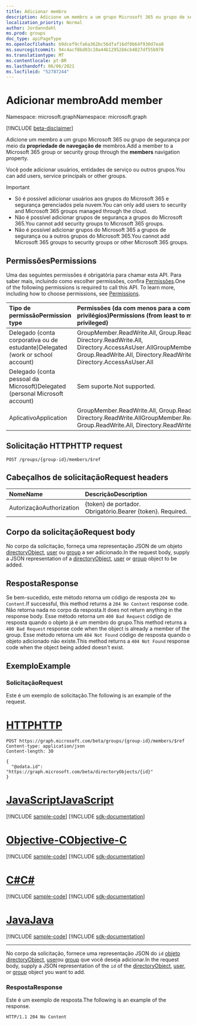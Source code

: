 ```yaml
---
title: Adicionar membro
description: Adicione um membro a um grupo Microsoft 365 ou grupo de segurança por meio da **propriedade de navegação de** membros.
localization_priority: Normal
author: Jordanndahl
ms.prod: groups
doc_type: apiPageType
ms.openlocfilehash: b9dcef9cfa6a362bc56dfaf16df0b64f930d7ea0
ms.sourcegitcommit: 94c4acf8bd03c10a44b12952b6cb4827df55b978
ms.translationtype: MT
ms.contentlocale: pt-BR
ms.lasthandoff: 06/06/2021
ms.locfileid: "52787244"
---
```

# <a name="add-member"></a><span data-ttu-id="d21e1-103">Adicionar membro</span><span class="sxs-lookup"><span data-stu-id="d21e1-103">Add member</span></span>

<span data-ttu-id="d21e1-104">Namespace: microsoft.graph</span><span class="sxs-lookup"><span data-stu-id="d21e1-104">Namespace: microsoft.graph</span></span>

[!INCLUDE [beta-disclaimer](../../includes/beta-disclaimer.md)]

<span data-ttu-id="d21e1-105">Adicione um membro a um grupo Microsoft 365 ou grupo de segurança por meio da **propriedade de navegação de** membros.</span><span class="sxs-lookup"><span data-stu-id="d21e1-105">Add a member to a Microsoft 365 group or security group through the **members** navigation property.</span></span>

<span data-ttu-id="d21e1-106">Você pode adicionar usuários, entidades de serviço ou outros grupos.</span><span class="sxs-lookup"><span data-stu-id="d21e1-106">You can add users, service principals or other groups.</span></span> 

> [!Important]
> + <span data-ttu-id="d21e1-107">Só é possível adicionar usuários aos grupos do Microsoft 365 e segurança gerenciados pela nuvem.</span><span class="sxs-lookup"><span data-stu-id="d21e1-107">You can only add users to security and Microsoft 365 groups managed through the cloud.</span></span>
> + <span data-ttu-id="d21e1-108">Não é possível adicionar grupos de segurança a grupos do Microsoft 365.</span><span class="sxs-lookup"><span data-stu-id="d21e1-108">You cannot add security groups to Microsoft 365 groups.</span></span>
> + <span data-ttu-id="d21e1-109">Não é possível adicionar grupos do Microsoft 365 a grupos de segurança ou a outros grupos do Microsoft 365.</span><span class="sxs-lookup"><span data-stu-id="d21e1-109">You cannot add Microsoft 365 groups to security groups or other Microsoft 365 groups.</span></span>

## <a name="permissions"></a><span data-ttu-id="d21e1-110">Permissões</span><span class="sxs-lookup"><span data-stu-id="d21e1-110">Permissions</span></span>
<span data-ttu-id="d21e1-p101">Uma das seguintes permissões é obrigatória para chamar esta API. Para saber mais, incluindo como escolher permissões, confira [Permissões](/graph/permissions-reference).</span><span class="sxs-lookup"><span data-stu-id="d21e1-p101">One of the following permissions is required to call this API. To learn more, including how to choose permissions, see [Permissions](/graph/permissions-reference).</span></span>

|<span data-ttu-id="d21e1-113">Tipo de permissão</span><span class="sxs-lookup"><span data-stu-id="d21e1-113">Permission type</span></span>      | <span data-ttu-id="d21e1-114">Permissões (da com menos para a com mais privilégios)</span><span class="sxs-lookup"><span data-stu-id="d21e1-114">Permissions (from least to most privileged)</span></span>              |
|:--------------------|:---------------------------------------------------------|
|<span data-ttu-id="d21e1-115">Delegado (conta corporativa ou de estudante)</span><span class="sxs-lookup"><span data-stu-id="d21e1-115">Delegated (work or school account)</span></span> | <span data-ttu-id="d21e1-116">GroupMember.ReadWrite.All, Group.ReadWrite.All, Directory.ReadWrite.All, Directory.AccessAsUser.All</span><span class="sxs-lookup"><span data-stu-id="d21e1-116">GroupMember.ReadWrite.All, Group.ReadWrite.All, Directory.ReadWrite.All, Directory.AccessAsUser.All</span></span>    |
|<span data-ttu-id="d21e1-117">Delegado (conta pessoal da Microsoft)</span><span class="sxs-lookup"><span data-stu-id="d21e1-117">Delegated (personal Microsoft account)</span></span> | <span data-ttu-id="d21e1-118">Sem suporte.</span><span class="sxs-lookup"><span data-stu-id="d21e1-118">Not supported.</span></span>    |
|<span data-ttu-id="d21e1-119">Aplicativo</span><span class="sxs-lookup"><span data-stu-id="d21e1-119">Application</span></span> | <span data-ttu-id="d21e1-120">GroupMember.ReadWrite.All, Group.ReadWrite.All, Directory.ReadWrite.All</span><span class="sxs-lookup"><span data-stu-id="d21e1-120">GroupMember.ReadWrite.All, Group.ReadWrite.All, Directory.ReadWrite.All</span></span> |

## <a name="http-request"></a><span data-ttu-id="d21e1-121">Solicitação HTTP</span><span class="sxs-lookup"><span data-stu-id="d21e1-121">HTTP request</span></span>
<!-- { "blockType": "ignored" } -->
```http
POST /groups/{group-id}/members/$ref
```

## <a name="request-headers"></a><span data-ttu-id="d21e1-122">Cabeçalhos de solicitação</span><span class="sxs-lookup"><span data-stu-id="d21e1-122">Request headers</span></span>
| <span data-ttu-id="d21e1-123">Nome</span><span class="sxs-lookup"><span data-stu-id="d21e1-123">Name</span></span> | <span data-ttu-id="d21e1-124">Descrição</span><span class="sxs-lookup"><span data-stu-id="d21e1-124">Description</span></span>|
|:---- |:-----------|
| <span data-ttu-id="d21e1-125">Autorização</span><span class="sxs-lookup"><span data-stu-id="d21e1-125">Authorization</span></span> | <span data-ttu-id="d21e1-p102">{token} de portador. Obrigatório.</span><span class="sxs-lookup"><span data-stu-id="d21e1-p102">Bearer {token}. Required.</span></span> |

## <a name="request-body"></a><span data-ttu-id="d21e1-128">Corpo da solicitação</span><span class="sxs-lookup"><span data-stu-id="d21e1-128">Request body</span></span>
<span data-ttu-id="d21e1-129">No corpo da solicitação, forneça uma representação JSON de um objeto [directoryObject](../resources/directoryobject.md), [user](../resources/user.md) ou [group](../resources/group.md) a ser adicionado.</span><span class="sxs-lookup"><span data-stu-id="d21e1-129">In the request body, supply a JSON representation of a [directoryObject](../resources/directoryobject.md), [user](../resources/user.md) or [group](../resources/group.md) object to be added.</span></span>

## <a name="response"></a><span data-ttu-id="d21e1-130">Resposta</span><span class="sxs-lookup"><span data-stu-id="d21e1-130">Response</span></span>
<span data-ttu-id="d21e1-131">Se bem-sucedido, este método retorna um código de resposta `204 No Content`.</span><span class="sxs-lookup"><span data-stu-id="d21e1-131">If successful, this method returns a `204 No Content` response code.</span></span> <span data-ttu-id="d21e1-132">Não retorna nada no corpo da resposta.</span><span class="sxs-lookup"><span data-stu-id="d21e1-132">It does not return anything in the response body.</span></span> <span data-ttu-id="d21e1-133">Esse método retorna um `400 Bad Request` código de resposta quando o objeto já é um membro do grupo.</span><span class="sxs-lookup"><span data-stu-id="d21e1-133">This method returns a `400 Bad Request` response code when the object is already a member of the group.</span></span> <span data-ttu-id="d21e1-134">Esse método retorna um `404 Not Found` código de resposta quando o objeto adicionado não existe.</span><span class="sxs-lookup"><span data-stu-id="d21e1-134">This method returns a `404 Not Found` response code when the object being added doesn't exist.</span></span> 

## <a name="example"></a><span data-ttu-id="d21e1-135">Exemplo</span><span class="sxs-lookup"><span data-stu-id="d21e1-135">Example</span></span>
### <a name="request"></a><span data-ttu-id="d21e1-136">Solicitação</span><span class="sxs-lookup"><span data-stu-id="d21e1-136">Request</span></span>
<span data-ttu-id="d21e1-137">Este é um exemplo de solicitação.</span><span class="sxs-lookup"><span data-stu-id="d21e1-137">The following is an example of the request.</span></span>

# <a name="http"></a>[<span data-ttu-id="d21e1-138">HTTP</span><span class="sxs-lookup"><span data-stu-id="d21e1-138">HTTP</span></span>](#tab/http)
<!-- {
  "blockType": "request",
  "name": "add_group_member"
}-->
```http
POST https://graph.microsoft.com/beta/groups/{group-id}/members/$ref
Content-type: application/json
Content-length: 30

{
  "@odata.id": "https://graph.microsoft.com/beta/directoryObjects/{id}"
}
```
# <a name="javascript"></a>[<span data-ttu-id="d21e1-139">JavaScript</span><span class="sxs-lookup"><span data-stu-id="d21e1-139">JavaScript</span></span>](#tab/javascript)
[!INCLUDE [sample-code](../includes/snippets/javascript/add-group-member-javascript-snippets.md)]
[!INCLUDE [sdk-documentation](../includes/snippets/snippets-sdk-documentation-link.md)]

# <a name="objective-c"></a>[<span data-ttu-id="d21e1-140">Objective-C</span><span class="sxs-lookup"><span data-stu-id="d21e1-140">Objective-C</span></span>](#tab/objc)
[!INCLUDE [sample-code](../includes/snippets/objc/add-group-member-objc-snippets.md)]
[!INCLUDE [sdk-documentation](../includes/snippets/snippets-sdk-documentation-link.md)]

# <a name="c"></a>[<span data-ttu-id="d21e1-141">C#</span><span class="sxs-lookup"><span data-stu-id="d21e1-141">C#</span></span>](#tab/csharp)
[!INCLUDE [sample-code](../includes/snippets/csharp/add-group-member-csharp-snippets.md)]
[!INCLUDE [sdk-documentation](../includes/snippets/snippets-sdk-documentation-link.md)]

# <a name="java"></a>[<span data-ttu-id="d21e1-142">Java</span><span class="sxs-lookup"><span data-stu-id="d21e1-142">Java</span></span>](#tab/java)
[!INCLUDE [sample-code](../includes/snippets/java/add-group-member-java-snippets.md)]
[!INCLUDE [sdk-documentation](../includes/snippets/snippets-sdk-documentation-link.md)]

---

<span data-ttu-id="d21e1-143">No corpo da solicitação, fornece uma representação JSON do `id` [objeto directoryObject](../resources/directoryobject.md), [user](../resources/user.md)ou [group](../resources/group.md) que você deseja adicionar.</span><span class="sxs-lookup"><span data-stu-id="d21e1-143">In the request body, supply a JSON representation of the `id` of the [directoryObject](../resources/directoryobject.md), [user](../resources/user.md), or [group](../resources/group.md) object you want to add.</span></span>

### <a name="response"></a><span data-ttu-id="d21e1-144">Resposta</span><span class="sxs-lookup"><span data-stu-id="d21e1-144">Response</span></span>
<span data-ttu-id="d21e1-145">Este é um exemplo de resposta.</span><span class="sxs-lookup"><span data-stu-id="d21e1-145">The following is an example of the response.</span></span>

<!-- {
  "blockType": "response"
} -->
```http
HTTP/1.1 204 No Content
```

<!-- uuid: 8fcb5dbc-d5aa-4681-8e31-b001d5168d79
2015-10-25 14:57:30 UTC -->
<!--
{
  "type": "#page.annotation",
  "description": "Create member",
  "keywords": "",
  "section": "documentation",
  "tocPath": "",
  "suppressions": [
  ]
}
-->


